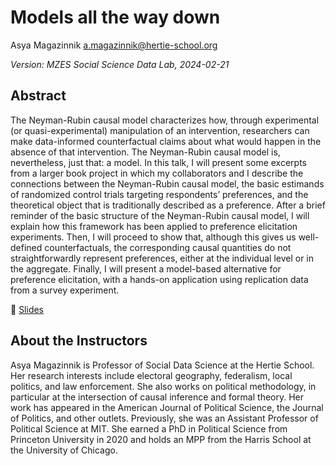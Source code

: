 # Models all the way down

Asya Magazinnik
<a.magazinnik@hertie-school.org>

*Version: MZES Social Science Data Lab, 2024-02-21*

## Abstract

The Neyman-Rubin causal model characterizes how, through experimental (or quasi-experimental) manipulation of an intervention, researchers can make data-informed counterfactual claims about what would happen in the absence of that intervention. The Neyman-Rubin causal model is, nevertheless, just that: a model. In this talk, I will present some excerpts from a larger book project in which my collaborators and I describe the connections between the Neyman-Rubin causal model, the basic estimands of randomized control trials targeting respondents’ preferences, and the theoretical object that is traditionally described as a preference. After a brief reminder of the basic structure of the Neyman-Rubin causal model, I will explain how this framework has been applied to preference elicitation experiments. Then, I will proceed to show that, although this gives us well-defined counterfactuals, the corresponding causal quantities do not straightforwardly represent preferences, either at the individual level or in the aggregate. Finally, I will present a model-based alternative for preference elicitation, with a hands-on application using replication data from a survey experiment.

📝 [Slides](https://github.com/SocialScienceDataLab/models-all-the-way/blob/main/mzes_slides.pdf)

## About the Instructors

Asya Magazinnik  is Professor of Social Data Science at the Hertie School. Her research interests include electoral geography, federalism, local politics, and law enforcement. She also works on political methodology, in particular at the intersection of causal inference and formal theory. Her work has appeared in the American Journal of Political Science, the Journal of Politics, and other outlets. Previously, she was an Assistant Professor of Political Science at MIT. She earned a PhD in Political Science from Princeton University in 2020 and holds an MPP from the Harris School at the University of Chicago.

